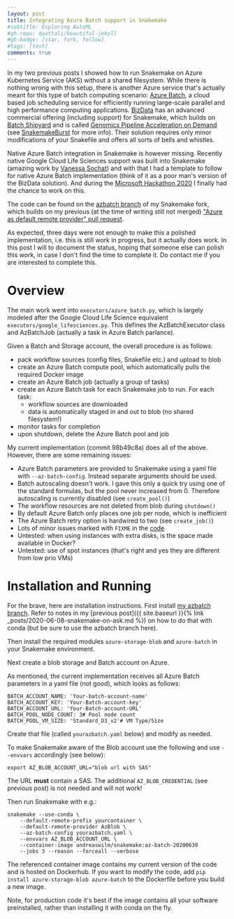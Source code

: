 ```yaml
---
layout: post
title: Integrating Azure Batch support in Snakemake
#subtitle: Exploring AutoML
#gh-repo: daattali/beautiful-jekyll
#gh-badge: [star, fork, follow]
#tags: [test]
comments: true
---
```


In my two previous posts I showed how to run Snakemake on Azure Kubernetes Service (AKS) without a shared filesystem. While there is nothing wrong with this setup, there is another Azure service that's actually meant for this type of batch computing scenario: [Azure Batch](https://docs.microsoft.com/en-us/azure/batch/), a cloud based job scheduling service for efficiently running large-scale parallel and high performance computing applications. [BizData](https://www.bizdata.com.au/) has an advanced commercial offering (including support) for Snakemake, which builds on [Batch Shipyard](https://batch-shipyard.readthedocs.io/) and is called [Genomics Pipeline Acceleration on Demand](https://www.bizdata.com.au/genomics-ondemand) (see [SnakemakeBurst](https://github.com/Azure/azure-hpc/tree/master/LifeSciences/SnakemakeBurst) for more info). Their solution requires only minor modifications of your Snakefile and offers all sorts of bells and whistles. 

Native Azure Batch integration in Snakemake is however missing. Recently native Google Cloud Life Sciences support was  built into Snakemake (amazing work by [Vanessa Sochat](https://vsoch.github.io/)) and with that I had a template to follow for native Azure Batch implementation (think of it as a poor man's version of the BizData solution). And during the [Microsoft Hackathon 2020](https://twitter.com/MSFTGarage/status/1288666876432642050) I finally had the chance to work on this.

The code can be found on the [azbatch branch](https://github.com/andreas-wilm/snakemake/tree/azbatch) of my Snakemake fork, which builds on my previous (at the time of writing still not merged) ["Azure as default remote provider" pull request](https://github.com/snakemake/snakemake/pull/324).

As expected, three days were not enough to make this a polished implementation, i.e. this is still work in progress, but it actually does work. In this post I will to document the status, hoping that someone else can polish this work, in case I don't find the time to complete it. Do contact me if you are interested to complete this.


# Overview


The main work went into `executors/azure_batch.py`, which is largely modeled after the Google Cloud Life Science equivalent `executors/google_lifesciences.py`. This defines the AzBatchExecutor class and AzBatchJob (actually a task in Azure Batch parlance).

Given a Batch and Storage account, the overall procedure is as follows:

- pack workflow sources (config files, Snakefile etc.) and upload to blob
- create an Azure Batch compute pool, which automatically pulls the required Docker image 
- create an Azure Batch job (actually a group of tasks)
- create an Azure Batch task for each Snakemake job to run. For each task:
  - workflow sources are downloaded
  - data is automatically staged in and out to blob (no shared filesystem!)
- monitor tasks for completion
- upon shutdown, delete the Azure Batch pool and job

My current implementation (commit 98b49c8a) does all of the above. However, there are some remaining issues:

- Azure Batch parameters are provided to Snakemake using a yaml file with `--az-batch-config`. Instead separate arguments should be used.
- Batch autoscaling doesn't work. I gave this only a quick try using one of the standard formulas, but the pool never increased from 0. Therefore autoscaling is currently disabled (see `create_pool()`)
- The workflow resources are not deleted from blob during `shutdown()`
- By default Azure Batch only places one job per node, which is inefficient
- The Azure Batch retry option is hardwired to two (see `create_job()`)
- Lots of minor issues marked with `FIXME` in the [code](https://github.com/andreas-wilm/snakemake/blob/azbatch/snakemake/executors/azure_batch.py)
- Untested: when using instances with extra disks, is the space made available in Docker?
- Untested: use of spot instances (that's right and yes they are different from low prio VMs)


# Installation and Running

For the brave, here are installation instructions. First install [my azbatch branch](https://github.com/andreas-wilm/snakemake/tree/azbatch). Refer to notes in my [previous post]({{ site.baseurl }}{% link _posts/2020-06-08-snakemake-on-ask.md %}) on how to do that with conda (but be sure to use the azbatch branch here).
 
Then install the required modules `azure-storage-blob` and `azure-batch` in your Snakemake environment.

Next create a blob storage and Batch account on Azure.

As mentioned, the current implementation receives all Azure Batch parameters in a yaml file (not good), which looks as follows:

    BATCH_ACCOUNT_NAME: 'Your-batch-account-name'
    BATCH_ACCOUNT_KEY: 'Your-Batch-account-key'
    BATCH_ACCOUNT_URL: 'Your-Batch-account-URL'
    BATCH_POOL_NODE_COUNT: 3# Pool node count
    BATCH_POOL_VM_SIZE: 'Standard_D3_v2'# VM Type/Size

Create that file (called `yourazbatch.yaml` below) and modify as needed. 

To make Snakemake aware of the Blob account use the following and use `--envvars` accordingly (see below):

    export AZ_BLOB_ACCOUNT_URL="blob url with SAS"

The URL **must** contain a SAS. The additional `AZ_BLOB_CREDENTIAL` (see previous post) is not needed and will not work!

Then run Snakemake with e.g.:

    snakemake --use-conda \
        --default-remote-prefix yourcontainer \
        --default-remote-provider AzBlob \
        --az-batch-config yourazbatch.yaml \
        --envvars AZ_BLOB_ACCOUNT_URL \
        --container-image andreaswilm/snakemake:az-batch-20200630
        --jobs 3 --reason --forceall --verbose   

The referenced container image contains my current version of the code and is hosted on Dockerhub. If you want to modify the code, add `pip install azure-storage-blob azure-batch` to the Dockerfile before you build a new image.

Note, for production code it's best if the image contains all your software preinstalled, rather than installing it with conda on the fly.


